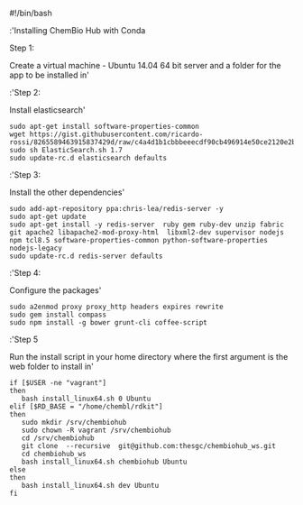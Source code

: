 #!/bin/bash

:'Installing ChemBio Hub with Conda

Step 1:

Create a virtual machine - Ubuntu 14.04 64 bit server and a folder for the app to be installed in'


:'Step 2:

Install elasticsearch'

    sudo apt-get install software-properties-common
    wget https://gist.githubusercontent.com/ricardo-rossi/8265589463915837429d/raw/c4a4d1b1cbbbeeecdf90cb496914e50ce2120e2b/ElasticSearch.sh
    sudo sh ElasticSearch.sh 1.7
    sudo update-rc.d elasticsearch defaults

:'Step 3:

Install the other dependencies'

    sudo add-apt-repository ppa:chris-lea/redis-server -y
    sudo apt-get update
    sudo apt-get install -y redis-server  ruby gem ruby-dev unzip fabric git apache2 libapache2-mod-proxy-html  libxml2-dev supervisor nodejs npm tcl8.5 software-properties-common python-software-properties nodejs-legacy
    sudo update-rc.d redis-server defaults

:'Step 4:

Configure the packages'

    sudo a2enmod proxy proxy_http headers expires rewrite
    sudo gem install compass
    sudo npm install -g bower grunt-cli coffee-script

:'Step 5

Run the install script in your home directory where the first argument is the web folder to install in'

    if [$USER -ne "vagrant"]
    then
       bash install_linux64.sh 0 Ubuntu
    elif [$RD_BASE = "/home/chembl/rdkit"]
    then
       sudo mkdir /srv/chembiohub
       sudo chown -R vagrant /srv/chembiohub
       cd /srv/chembiohub
       git clone  --recursive  git@github.com:thesgc/chembiohub_ws.git
       cd chembiohub_ws
       bash install_linux64.sh chembiohub Ubuntu
    else
    then
       bash install_linux64.sh dev Ubuntu
    fi
